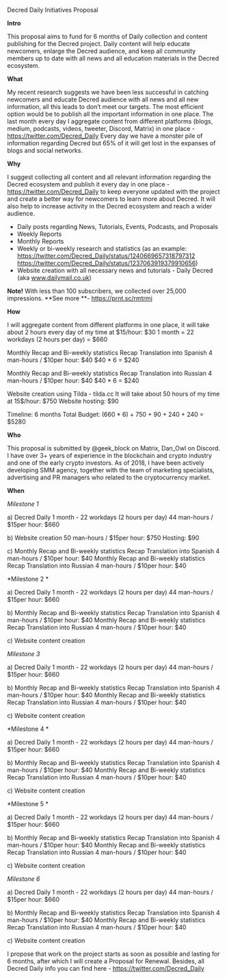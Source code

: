Decred Daily Initiatives Proposal

**Intro**

This proposal aims to fund for 6 months of Daily сollection and content publishing for the Decred project. Daily content will help educate newcomers, enlarge the Decred audience, and keep all community members up to date with all news and all education materials in the Decred ecosystem. 


**What**

My recent research suggests we have been less successful in catching newcomers and educate Decred audience with all news and all new information, all this leads to don’t meet our targets. The most efficient option would be to publish all the important information in one place. The last month every day I aggregate content from different platforms (blogs, medium, podcasts, videos, tweeter, Discord, Matrix) in one place - https://twitter.com/Decred_Daily Every day we have a monster pile of information regarding Decred but 65% of it will get lost in the expanses of blogs and social networks. 




**Why**

I suggest collecting all content and all relevant information regarding the Decred ecosystem and publish it every day in one place - https://twitter.com/Decred_Daily  to keep everyone updated with the project and create a better way for newcomers to learn more about Decred. It will also help to increase activity in the Decred ecosystem and reach a wider audience.

- Daily posts regarding News, Tutorials, Events, Podcasts, and Proposals
- Weekly Reports
- Monthly Reports 
- Weekly or bi-weekly research and statistics (as an example: https://twitter.com/Decred_Daily/status/1240669657318797312  https://twitter.com/Decred_Daily/status/1237063919379910656)
- Website creation with all necessary news and tutorials - Daily Decred (aka www.dailymail.co.uk)

**Note!**
With less than 100 subscribers, we collected over 25,000 impressions. **See more **-  https://prnt.sc/rmtrmj 

**How**

I will aggregate content from different platforms in one place, it will take about 2 hours every day of my time at $15/hour: $30
1 month = 22 workdays (2 hours per day) = $660

Monthly Recap and Bi-weekly statistics Recap Translation into Spanish
4 man-hours / $10per hour: $40
$40 * 6 = $240

Monthly Recap and Bi-weekly statistics Recap Translation into Russian
4 man-hours / $10per hour: $40
$40 * 6 = $240

Website creation using Tilda - tilda.cc It will take about 50 hours of my time at 15$/hour: $750
Website hosting: $90

Timeline: 6 months
Total Budget: (660 * 6) + 750 + 90 + 240 + 240 = $5280 

**Who**

This proposal is submitted by @geek_block on Matrix, Dan_Owl on Discord. I have over 3+ years of experience in the blockchain and crypto industry and one of the early crypto investors. As of 2018, I have been actively developing SMM agency, together with the team of marketing specialists, advertising and PR managers who related to the cryptocurrency market. 

**When**

*Milestone 1*

a) Decred Daily 
1 month - 22 workdays (2 hours per day)
44 man-hours / $15per hour: $660

b) Website creation
50 man-hours / $15per hour: $750
Hosting: $90

c) Monthly Recap and Bi-weekly statistics Recap Translation into Spanish
4 man-hours / $10per hour: $40
Monthly Recap and Bi-weekly statistics Recap Translation into Russian
4 man-hours / $10per hour: $40

*Milestone 2 *

a) Decred Daily 
1 month - 22 workdays (2 hours per day)
44 man-hours / $15per hour: $660

b) Monthly Recap and Bi-weekly statistics Recap Translation into Spanish
4 man-hours / $10per hour: $40
Monthly Recap and Bi-weekly statistics Recap Translation into Russian
4 man-hours / $10per hour: $40

c) Website content creation

*Milestone 3*

a) Decred Daily 
1 month - 22 workdays (2 hours per day)
44 man-hours / $15per hour: $660

b) Monthly Recap and Bi-weekly statistics Recap Translation into Spanish
4 man-hours / $10per hour: $40
Monthly Recap and Bi-weekly statistics Recap Translation into Russian
4 man-hours / $10per hour: $40

c) Website content creation

*Milestone 4 *

a) Decred Daily 
1 month - 22 workdays (2 hours per day)
44 man-hours / $15per hour: $660

b) Monthly Recap and Bi-weekly statistics Recap Translation into Spanish
4 man-hours / $10per hour: $40
Monthly Recap and Bi-weekly statistics Recap Translation into Russian
4 man-hours / $10per hour: $40

c) Website content creation

*Milestone 5 *

a) Decred Daily 
1 month - 22 workdays (2 hours per day)
44 man-hours / $15per hour: $660

b) Monthly Recap and Bi-weekly statistics Recap Translation into Spanish
4 man-hours / $10per hour: $40
Monthly Recap and Bi-weekly statistics Recap Translation into Russian
4 man-hours / $10per hour: $40

c) Website content creation

*Milestone 6*

a) Decred Daily 
1 month - 22 workdays (2 hours per day)
44 man-hours / $15per hour: $660

b) Monthly Recap and Bi-weekly statistics Recap Translation into Spanish
4 man-hours / $10per hour: $40
Monthly Recap and Bi-weekly statistics Recap Translation into Russian
4 man-hours / $10per hour: $40

c) Website content creation

I propose that work on the project starts as soon as possible and lasting for 6 months, after which I will create a Proposal for Renewal. Besides, all Decred Daily info you can find here - https://twitter.com/Decred_Daily